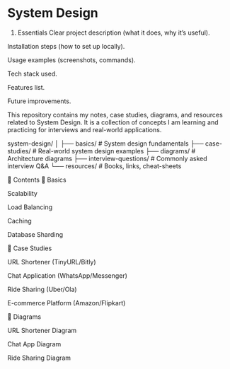 # System Design
1. Essentials
   Clear project description (what it does, why it’s useful).

Installation steps (how to set up locally).

Usage examples (screenshots, commands).

Tech stack used.

Features list.

Future improvements.

This repository contains my notes, case studies, diagrams, and resources related to System Design.
It is a collection of concepts I am learning and practicing for interviews and real-world applications.

system-design/
│
├── basics/                 # System design fundamentals
├── case-studies/           # Real-world system design examples
├── diagrams/               # Architecture diagrams
├── interview-questions/    # Commonly asked interview Q&A
└── resources/              # Books, links, cheat-sheets

📑 Contents
🔹 Basics

Scalability

Load Balancing

Caching

Database Sharding

🔹 Case Studies

URL Shortener (TinyURL/Bitly)

Chat Application (WhatsApp/Messenger)

Ride Sharing (Uber/Ola)

E-commerce Platform (Amazon/Flipkart)

🔹 Diagrams

URL Shortener Diagram

Chat App Diagram

Ride Sharing Diagram

